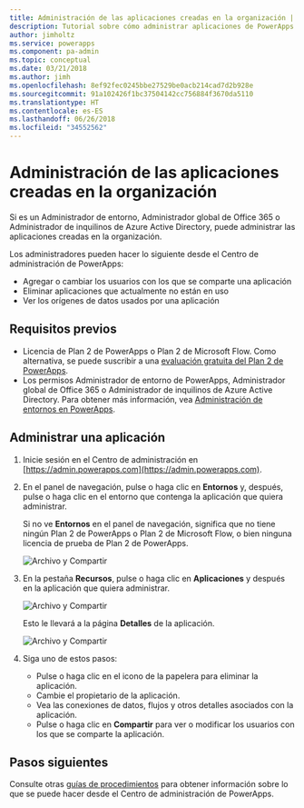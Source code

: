 ```yaml
---
title: Administración de las aplicaciones creadas en la organización | Microsoft Docs
description: Tutorial sobre cómo administrar aplicaciones de PowerApps creadas en la organización
author: jimholtz
ms.service: powerapps
ms.component: pa-admin
ms.topic: conceptual
ms.date: 03/21/2018
ms.author: jimh
ms.openlocfilehash: 8ef92fec0245bbe27529be0acb214cad7d2b928e
ms.sourcegitcommit: 91a102426f1bc37504142cc756884f3670da5110
ms.translationtype: HT
ms.contentlocale: es-ES
ms.lasthandoff: 06/26/2018
ms.locfileid: "34552562"
---
```

# <a name="manage-apps-created-in-your-organization"></a>Administración de las aplicaciones creadas en la organización
Si es un Administrador de entorno, Administrador global de Office 365 o Administrador de inquilinos de Azure Active Directory, puede administrar las aplicaciones creadas en la organización.

Los administradores pueden hacer lo siguiente desde el Centro de administración de PowerApps:
* Agregar o cambiar los usuarios con los que se comparte una aplicación
* Eliminar aplicaciones que actualmente no están en uso
* Ver los orígenes de datos usados por una aplicación

## <a name="prerequisites"></a>Requisitos previos
* Licencia de Plan 2 de PowerApps o Plan 2 de Microsoft Flow. Como alternativa, se puede suscribir a una [evaluación gratuita del Plan 2 de PowerApps](https://web.powerapps.com/signup?redirect=marketing&email=).
* Los permisos Administrador de entorno de PowerApps, Administrador global de Office 365 o Administrador de inquilinos de Azure Active Directory. Para obtener más información, vea [Administración de entornos en PowerApps](environments-administration.md).

## <a name="manage-an-app"></a>Administrar una aplicación
1. Inicie sesión en el Centro de administración en [https://admin.powerapps.com](https://admin.powerapps.com).
2. En el panel de navegación, pulse o haga clic en **Entornos** y, después, pulse o haga clic en el entorno que contenga la aplicación que quiera administrar.

    Si no ve **Entornos** en el panel de navegación, significa que no tiene ningún Plan 2 de PowerApps o Plan 2 de Microsoft Flow, o bien ninguna licencia de prueba de Plan 2 de PowerApps.

    ![Archivo y Compartir](./media/admin-manage-apps/environment.png)
3. En la pestaña **Recursos**, pulse o haga clic en **Aplicaciones** y después en la aplicación que quiera administrar.

   ![Archivo y Compartir](./media/admin-manage-apps/resources.png)

    Esto le llevará a la página **Detalles** de la aplicación.

    ![Archivo y Compartir](./media/admin-manage-apps/app-details.png)
4. Siga uno de estos pasos:

    * Pulse o haga clic en el icono de la papelera para eliminar la aplicación.
    * Cambie el propietario de la aplicación.
    * Vea las conexiones de datos, flujos y otros detalles asociados con la aplicación.
    * Pulse o haga clic en **Compartir** para ver o modificar los usuarios con los que se comparte la aplicación.

## <a name="next-steps"></a>Pasos siguientes
Consulte otras [guías de procedimientos](signup-for-powerapps-admin.md) para obtener información sobre lo que se puede hacer desde el Centro de administración de PowerApps.
